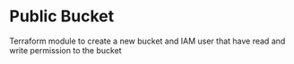 # Public Bucket

Terraform module to create a new bucket and IAM user that have read and write permission to the bucket
